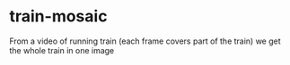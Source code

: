 # train-mosaic

From a video of running train (each frame covers part of the train) we get the whole train in one image
